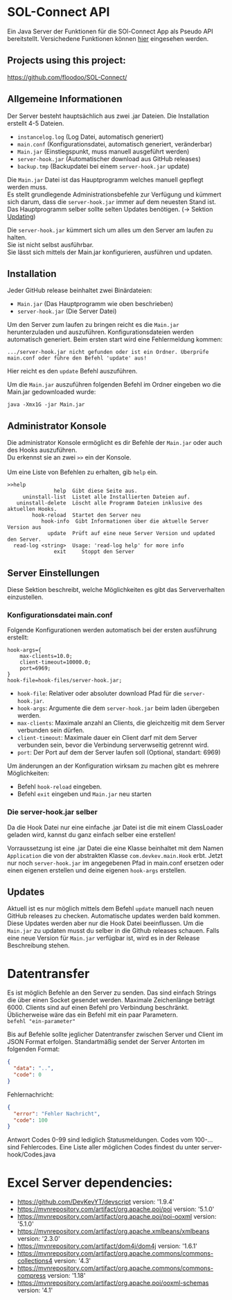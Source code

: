 # SOL-Connect API
Ein Java Server der Funktionen für die SOl-Connect App als Pseudo API bereitstellt.
Versichedene Funktionen können [hier](https://github.com/DevKevYT/Excel-CellColor-Server/edit/main/README.md#server-funktionen) eingesehen werden.

## Projects using this project:
<a>https://github.com/floodoo/SOL-Connect/</a>

## Allgemeine Informationen

Der Server besteht hauptsächlich aus zwei .jar Dateien. Die Installation erstellt 4-5 Dateien.

- `instancelog.log` (Log Datei, automatisch generiert)
- `main.conf` (Konfigurationsdatei, automatisch generiert, veränderbar)
- `Main.jar` (Einstiegspunkt, muss manuell ausgeführt werden)
- `server-hook.jar` (Automatischer download aus GitHub releases)
- `backup.tmp` (Backupdatei bei einem `server-hook.jar` update)

Die `Main.jar` Datei ist das Hauptprogramm welches manuell gepflegt werden muss.<br>
Es stellt grundlegende Administrationsbefehle zur Verfügung und kümmert sich darum,
dass die `server-hook.jar` immer auf dem neuesten Stand ist.<br>
Das Hauptprogramm selber sollte selten Updates benötigen. (-> Sektion [Updating]())

Die `server-hook.jar` kümmert sich um alles um den Server am laufen zu halten.<br>
Sie ist nicht selbst ausführbar.<br>
Sie lässt sich mittels der Main.jar konfigurieren, ausführen und updaten.

## Installation

Jeder GitHub release beinhaltet zwei Binärdateien:
- `Main.jar` (Das Hauptprogramm wie oben beschrieben)
- `server-hook.jar` (Die Server Datei)

Um den Server zum laufen zu bringen reicht es die `Main.jar` herunterzuladen und auszuführen.
Konfigurationsdateien werden automatisch generiert.
Beim ersten start wird eine Fehlermeldung kommen:
```
.../server-hook.jar nicht gefunden oder ist ein Ordner. Überprüfe main.conf oder führe den Befehl 'update' aus!
```
Hier reicht es den `update` Befehl auszuführen.

Um die `Main.jar` auszuführen folgenden Befehl im Ordner eingeben wo die Main.jar gedownloaded wurde:

```
java -Xmx1G -jar Main.jar
```
## Administrator Konsole
Die administrator Konsole ermöglicht es dir Befehle der `Main.jar` oder auch des Hooks auszuführen.<br>
Du erkennst sie an zwei `>>` ein der Konsole.
<br>
<br>
Um eine Liste von Befehlen zu erhalten, gib `help` ein.
```
>>help
               help  Gibt diese Seite aus.
     uninstall-list  Listet alle Installierten Dateien auf.
   uninstall-delete  Löscht alle Programm Dateien inklusive des aktuellen Hooks.
        hook-reload  Startet den Server neu
           hook-info  Gibt Informationen über die aktuelle Server Version aus
             update  Prüft auf eine neue Server Version und updated den Server.
  read-log <string>  Usage: 'read-log help' for more info
               exit     Stoppt den Server
```

## Server Einstellungen
Diese Sektion beschreibt, welche Möglichkeiten es gibt das Serververhalten einzustellen.

### Konfigurationsdatei main.conf
Folgende Konfigurationen werden automatisch bei der ersten ausführung erstellt:

```
hook-args={
	max-clients=10.0;
	client-timeout=10000.0;
	port=6969;
}
hook-file=hook-files/server-hook.jar;
```

- `hook-file`: Relativer oder absoluter download Pfad für die `server-hook.jar`.
- `hook-args`: Argumente die dem `server-hook.jar` beim laden übergeben werden.
- `max-clients`: Maximale anzahl an Clients, die gleichzeitig mit dem Server verbunden sein dürfen.
- `client-timeout`: Maximale dauer ein Client darf mit dem Server verbunden sein, bevor die Verbindung serverwseitig getrennt wird.
- `port`: Der Port auf dem der Server laufen soll (Optional, standart: 6969)

Um änderungen an der Konfiguration wirksam zu machen gibt es mehrere Möglichkeiten:
- Befehl `hook-reload` eingeben.
- Befehl `exit` eingeben und `Main.jar` neu starten

### Die server-hook.jar selber
Da die Hook Datei nur eine einfache .jar Datei ist die mit einem ClassLoader geladen wird, kannst du ganz einfach selber eine erstellen!

Vorraussetzung ist eine .jar Datei die eine Klasse beinhaltet mit dem Namen `Application`
die von der abstrakten Klasse `com.devkev.main.Hook` erbt.
Jetzt nur noch `server-hook.jar` im angegebenen Pfad in main.conf ersetzen oder einen eigenen erstellen und deine eigenen `hook-args` erstellen.

## Updates
Aktuell ist es nur möglich mittels dem Befehl `update` manuell nach neuen GitHub releases zu checken.
Automatische updates werden bald kommen.
Diese Updates werden aber nur die Hook Datei beeinflussen. Um die `Main.jar` zu updaten musst du 
selber in die Github releases schauen.
Falls eine neue Version für `Main.jar` verfügbar ist, wird es in der Release Beschreibung stehen.

# Datentransfer

Es ist möglich Befehle an den Server zu senden. Das sind einfach Strings die über einen Socket gesendet werden. Maximale Zeichenlänge beträgt 6000.
Clients sind auf einen Befehl pro Verbindung beschränkt. Üblicherweise wäre das ein Befehl mit ein paar Parametern.<br>
`befehl "ein-parameter"`

Bis auf Befehle sollte jeglicher Datentransfer zwischen Server und Client im JSON Format erfolgen.
Standartmäßig sendet der Server Antorten im folgenden Format:

```json
{
  "data": "..",
  "code": 0
}
```
Fehlernachricht:
```json
{
  "error": "Fehler Nachricht",
  "code": 100
}
```
Antwort Codes 0-99 sind lediglich Statusmeldungen.
Codes vom 100-... sind Fehlercodes.
Eine Liste aller möglichen Codes findest du unter server-hook/Codes.java

# Excel Server dependencies:

- <a>https://github.com/DevKevYT/devscript</a> version: '1.9.4'<br>
- <a>https://mvnrepository.com/artifact/org.apache.poi/poi</a> version: '5.1.0'<br>
- <a>https://mvnrepository.com/artifact/org.apache.poi/poi-ooxml</a> version: '5.1.0'<br>
- <a>https://mvnrepository.com/artifact/org.apache.xmlbeans/xmlbeans</a> version: '2.3.0'<br>
- <a>https://mvnrepository.com/artifact/dom4j/dom4j</a> version: '1.6.1'<br>
- <a>https://mvnrepository.com/artifact/org.apache.commons/commons-collections4</a> version: '4.3'<br>
- <a>https://mvnrepository.com/artifact/org.apache.commons/commons-compress</a> version: '1.18'<br>
- <a>https://mvnrepository.com/artifact/org.apache.poi/ooxml-schemas</a> version: '4.1'

